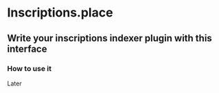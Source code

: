 # Inscriptions.place
## Write your inscriptions indexer plugin with this interface

### How to use it

Later
